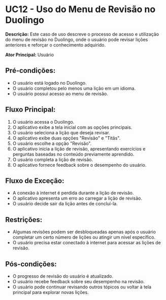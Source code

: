 # UC12 - Uso do Menu de Revisão no Duolingo

**Descrição:** Este caso de uso descreve o processo de acesso e utilização do menu de revisão no Duolingo, onde o usuário pode revisar lições anteriores e reforçar o conhecimento adquirido.

**Ator Principal:** Usuário

## Pré-condições:

- O usuário está logado no Duolingo.
- O usuário completou pelo menos uma lição em um idioma.
- O usuário possui acesso ao menu de revisão.

## Fluxo Principal:

1. O usuário acessa o Duolingo.
2. O aplicativo exibe a tela inicial com as opções principais.
3. O usuário seleciona a lição que deseja revisar.
4. O aplicativo exibe duas opções "Revisão" e "Titãs".
5. O usuário escolhe a opção "Revisão".
6. O aplicativo inicia a lição de revisão, apresentando exercícios e perguntas baseadas no conteúdo previamente aprendido.
7. O usuário completa a lição de revisão.
8. O aplicativo fornece feedback sobre o desempenho do usuário.

## Fluxo de Exceção:

- A conexão à internet é perdida durante a lição de revisão.
- O aplicativo apresenta um erro ao carregar a lição de revisão.
- O usuário decide sair da lição antes de concluí-la.

## Restrições:

- Algumas revisões podem ser desbloqueadas apenas após o usuário completar um certo número de lições ou atingir um nível específico.
- O usuário precisa estar conectado à internet para acessar as lições de revisão.

## Pós-condições:

- O progresso de revisão do usuário é atualizado.
- O usuário recebe feedback sobre seu desempenho na revisão.
- O usuário pode continuar revisando outros tópicos ou voltar à tela principal para explorar novas lições.
